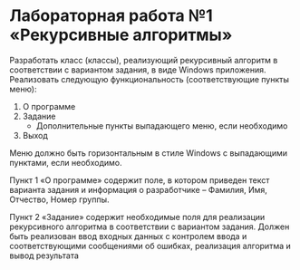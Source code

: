 # Лабораторная работа №1 «Рекурсивные алгоритмы»

Разработать класс (классы), реализующий рекурсивный алгоритм в соответствии с 
вариантом задания, в виде Windows приложения. Реализовать следующую 
функциональность (соответствующие пункты меню):

1. О программе
2. Задание 
    * Дополнительные пункты выпадающего меню, если необходимо
3. Выход

Меню должно быть горизонтальным в стиле Windows с выпадающими пунктами, если 
необходимо.

Пункт 1 «О программе» содержит поле, в котором приведен текст варианта задания и 
информация о разработчике – Фамилия, Имя, Отчество, Номер группы.

Пункт 2 «Задание» содержит необходимые поля для реализации рекурсивного алгоритма в 
соответствии с вариантом задания. Должен быть реализован ввод входных данных с 
контролем ввода и соответствующими сообщениями об ошибках, реализация алгоритма и 
вывод результата